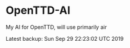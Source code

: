 # OpenTTD-AI
My AI for OpenTTD, will use primarily air

Latest backup: Sun Sep 29 22:23:02 UTC 2019
